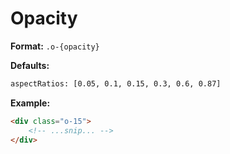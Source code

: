 # Opacity

**Format:** `.o-{opacity}`

**Defaults:**

```bash
aspectRatios: [0.05, 0.1, 0.15, 0.3, 0.6, 0.87]
```

**Example:**

```html
<div class="o-15">
    <!-- ...snip... -->
</div>
```
